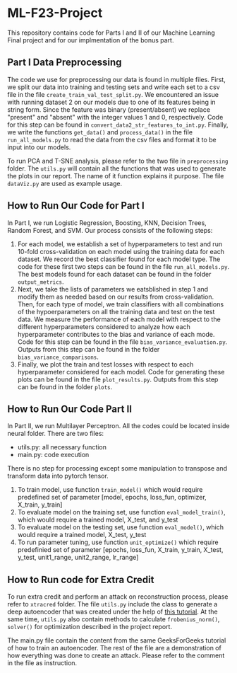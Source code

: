 # ML-F23-Project

This repository contains code for Parts I and II of our Machine Learning Final project and for our implmentation of the bonus part.

## Part I Data Preprocessing
The code we use for preprocessing our data is found in multiple files. First, we split our data into training and testing sets and write each set to a csv file in the file `create_train_val_test_split.py`. We encountered an issue with running dataset 2 on our models due to one of its features being in string form. Since the feature was binary (present/absent) we replace "present" and "absent" with the integer values 1 and 0, respectively. Code for this step can be found in `convert_data2_str_features_to_int.py`. Finally, we write the functions `get_data()` and `process_data()` in the file `run_all_models.py` to read the data from the csv files and format it to be input into our models. 

To run PCA and T-SNE analysis, please refer to the two file in `preprocessing` folder. The `utils.py` will contain all the functions that was used to generate the plots in our report. The name of it function explains it purpose. The file `dataViz.py` are used as example usage.

## How to Run Our Code for Part I
In Part I, we run Logistic Regression, Boosting, KNN, Decision Trees, Random Forest, and SVM. Our process consists of the following steps:

1) For each model, we establish a set of hyperparameters to test and run 10-fold cross-validation on each model using the training data for each dataset. We record the best classifier found for each model type. The code for these first two steps can be found in the file `run_all_models.py`. The best models found for each dataset can be found in the folder `output_metrics`.
2)  Next, we take the lists of parameters we eatsblished in step 1 and modify them as needed based on our results from cross-validation. Then, for each type of model, we train classifiers with all combinations of the hypoerparameters on all the training data and test on the test data. We measure the performance of each model with respect to the different hyperparameters considered to analyze how each hyperparameter contributes to the bias and variance of each mode. Code for this step can be found in the file `bias_variance_evaluation.py`. Outputs from this step can be found in the folder `bias_variance_comparisons`.
3)  Finally, we plot the train and test losses with respect to each hyperparameter considered for each model. Code for generating these plots can be found in the file `plot_results.py`. Outputs from this step can be found in the folder `plots`.

## How to Run Our Code Part II
In Part II, we run Multilayer Perceptron. All the codes could be located inside neural folder. There are two files:
- utils.py: all necessary function
- main.py: code execution

There is no step for processing except some manipulation to transpose and transform data into pytorch tensor.

1) To train model, use function `train_model()` which would require predefined set of parameter [model, epochs, loss_fun, optimizer, X_train, y_train]
2) To evaluate model on the training set, use function `eval_model_train()`, which would require a trained model, X_test, and y_test
3) To evaluate model on the testing set, use function `eval_model()`, which would require a trained model, X_test, y_test
4) To run parameter tuning, use function `unit_optimize()` which require predefinied set of parameter [epochs, loss_fun, X_train, y_train, X_test, y_test, unit1_range, unit2_range, lr_range]

## How to Run code for Extra Credit
To run extra credit and perform an attack on reconstruction process, please refer to `xtracred` folder. The file `utils.py` include the class to generate a deep autoencoder that was created under the help of [this tutorial](https://www.geeksforgeeks.org/implement-deep-autoencoder-in-pytorch-for-image-reconstruction/). At the same time, `utils.py` also contain methods to calculate `frobenius_norm()`, `solver()` for optimization described in the project report.

The main.py file contain the content from the same GeeksForGeeks tutorial of how to train an autoencoder. The rest of the file are a demonstration of how everything was done to create an attack. Please refer to the comment in the file as instruction.
